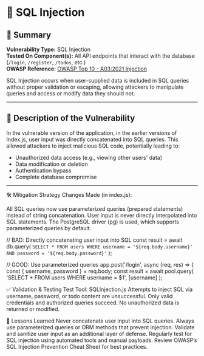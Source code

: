 # 🐍 SQL Injection

## 📌 Summary

**Vulnerability Type:** SQL Injection  
**Tested On Component(s):** All API endpoints that interact with the database (`/login`, `/register`, `/todos`, etc.)  
**OWASP Reference:** [OWASP Top 10 - A03:2021 Injection](https://owasp.org/Top10/A03_2021-Injection/)

SQL Injection occurs when user-supplied data is included in SQL queries without proper validation or escaping, allowing attackers to manipulate queries and access or modify data they should not.

---

## 🚨 Description of the Vulnerability

In the vulnerable version of the application, in the earlier versions of Index.js, user input was directly concatenated into SQL queries. This allowed attackers to inject malicious SQL code, potentially leading to:

- Unauthorized data access (e.g., viewing other users' data)
- Data modification or deletion
- Authentication bypass
- Complete database compromise

---


🛠️ Mitigation Strategy
Changes Made (in index.js):

All SQL queries now use parameterized queries (prepared statements) instead of string concatenation.
User input is never directly interpolated into SQL statements.
The PostgreSQL driver (pg) is used, which supports parameterized queries by default.

// BAD: Directly concatenating user input into SQL
const result = await db.query(
  `SELECT * FROM users WHERE username = '${req.body.username}' AND password = '${req.body.password}'`
);

// GOOD: Use parameterized queries
app.post('/login', async (req, res) => {
  const { username, password } = req.body;
  const result = await pool.query(
    'SELECT * FROM users WHERE username = $1',
    [username]
  );

✅ Validation & Testing
Test Tool: SQLInjection.js
Attempts to inject SQL via username, password, or todo content are unsuccessful.
Only valid credentials and authorized queries succeed.
No unauthorized data is returned or modified.


🧠 Lessons Learned
Never concatenate user input into SQL queries.
Always use parameterized queries or ORM methods that prevent injection.
Validate and sanitize user input as an additional layer of defense.
Regularly test for SQL injection using automated tools and manual payloads.
Review OWASP’s SQL Injection Prevention Cheat Sheet for best practices.